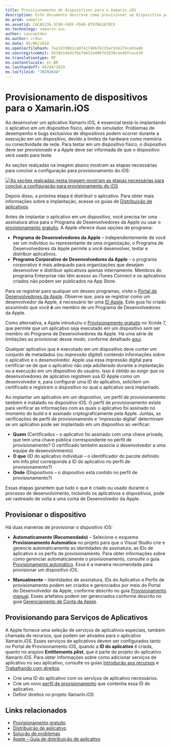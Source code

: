 ```yaml
---
title: Provisionamento de dispositivos para o Xamarin.iOS
description: Este documento descreve como provisionar um dispositivo para que ele possa ser usado para testar um aplicativo. Ele também aborda como configurar um aplicativo para que ele possa usar recursos como notificações por push.
ms.prod: xamarin
ms.assetid: CACA5236-3C90-F6DF-FD4E-0797B61670CE
ms.technology: xamarin-ios
author: conceptdev
ms.author: crdun
ms.date: 05/06/2018
ms.openlocfilehash: 7ee3d7d9b2ce074174b676225ec934279ceb5a86
ms.sourcegitcommit: 933de144d1fbe7d412e49b743839cae4bfcac439
ms.translationtype: MT
ms.contentlocale: pt-BR
ms.lasthandoff: 09/04/2019
ms.locfileid: "70292634"
---
```

# <a name="device-provisioning-for-xamarinios"></a>Provisionamento de dispositivos para o Xamarin.iOS

Ao desenvolver um aplicativo Xamarin.iOS, é essencial testá-lo implantando o aplicativo em um dispositivo físico, além do simulador. Problemas de desempenho e bugs exclusivos de dispositivos podem ocorrer durante a execução em um dispositivo, devido a limites de hardware como memória ou conectividade de rede. Para testar em um dispositivo físico, o dispositivo deve ser *provisionado* e a Apple deve ser informada de que o dispositivo será usado para teste.

As seções realçadas na imagem abaixo mostram as etapas necessárias para concluir a configuração para provisionamento do iOS:

[![](images/provisioningdiagram.png "As seções realçadas nesta imagem mostram as etapas necessárias para concluir a configuração para provisionamento do iOS")](images/provisioningdiagram.png#lightbox)

Depois disso, a próxima etapa é distribuir o aplicativo. Para obter mais informações sobre a implantação, acesse os guias de [Distribuição de aplicativos](~/ios/deploy-test/app-distribution/index.md).

Antes de implantar o aplicativo em um dispositivo, você precisa ter uma assinatura ativa para o Programa de Desenvolvedores da Apple *ou* usar o [provisionamento gratuito](~/ios/get-started/installation/device-provisioning/free-provisioning.md). A Apple oferece duas opções de programa:

- **Programa de Desenvolvedores da Apple** – independentemente de você ser um indivíduo ou representante de uma organização, o Programa de Desenvolvedores da Apple permite a você desenvolver, testar e distribuir aplicativos.
- **Programa Corporativo de Desenvolvedores da Apple** – o programa corporativo é mais adequado para organizações que desejam desenvolver e distribuir aplicativos apenas internamente. Membros do programa Enterprise não têm acesso ao iTunes Connect e os aplicativos criados não podem ser publicados na App Store.

Para se registrar para qualquer um desses programas, visite o [Portal de Desenvolvedores da Apple](https://developer.apple.com/programs/enroll/). Observe que, para se registrar como um desenvolvedor da Apple, é necessário ter uma [ID Apple](https://appleid.apple.com/). Este guia foi criado assumindo que você **é** um membro de um Programa de Desenvolvedores da Apple.

Como alternativa, a Apple introduziu o [Provisionamento gratuito](~/ios/get-started/installation/device-provisioning/free-provisioning.md) no Xcode 7, que permite que um aplicativo seja executado em um dispositivo *sem* ser membro do Programa de Desenvolvedores da Apple. Há uma série de limitações ao provisionar desse modo, conforme detalhado [aqui](~/ios/get-started/installation/device-provisioning/free-provisioning.md#limitations).

Qualquer aplicativo que é executado em um dispositivo deve conter um conjunto de metadados (ou *impressão digital*) contendo informações sobre o aplicativo e o desenvolvedor. Apple usa essa impressão digital para certificar-se de que o aplicativo não seja adulterado durante a implantação ou a execução em um dispositivo do usuário. Isso é obtido ao exigir que os desenvolvedores de aplicativo registrem sua ID Apple como um desenvolvedor e, para configurar uma ID do aplicativo, solicitem um certificado e registrem o dispositivo no qual o aplicativo será implantado.

Ao implantar um aplicativo em um dispositivo, um perfil de provisionamento também é instalado no dispositivo iOS. O perfil de provisionamento existe para verificar as informações com as quais o aplicativo foi assinado no momento do build e é assinado criptograficamente pela Apple. Juntas, as verificações de perfil de provisionamento e 'impressão digital' determinam se um aplicativo pode ser implantado em um dispositivo ao verificar:

- **Quem** (Certificados – o aplicativo foi assinado com uma chave privada, que tem uma chave pública correspondente no perfil de provisionamento? O certificado também associa o desenvolvedor a uma equipe de desenvolvimento)
- **O que** (ID do aplicativo individual – o identificador do pacote definido em Info.plist corresponde à ID do aplicativo no perfil de provisionamento?)
- **Onde** (Dispositivos – o dispositivo está contido no perfil de provisionamento?)

Essas etapas garantem que tudo o que é criado ou usado durante o processo de desenvolvimento, incluindo os aplicativos e dispositivos, pode ser rastreado de volta a uma conta de Desenvolvedor da Apple.

## <a name="provisioning-your-device"></a>Provisionar o dispositivo

Há duas maneiras de provisionar o dispositivo iOS:

- **Automaticamente (Recomendado)** – Selecione o esquema **Provisionamento Automático** no projeto para que o Visual Studio crie e gerencie automaticamente as identidades de assinatura, as IDs de aplicativo e os perfis de provisionamento. Para obter informações sobre como gerenciar automaticamente o provisionamento, consulte o guia [Provisionamento automático](automatic-provisioning.md). Essa é a maneira recomendada para provisionar um dispositivo iOS.

- **Manualmente** – Identidades de assinatura, IDs do Aplicativo e Perfis de provisionamento podem ser criados e gerenciados por meio do Portal do Desenvolvedor da Apple, conforme descrito no guia [Provisionamento manual](manual-provisioning.md). Esses artefatos podem ser gerenciados conforme descrito no guia [Gerenciamento de Conta da Apple](~/cross-platform/macios/apple-account-management.md).

## <a name="provisioning-for-application-services"></a>Provisionando para Serviços de Aplicativos

A Apple fornece uma seleção de serviços de aplicativos especiais, também chamada de recursos, que podem ser ativados para o aplicativo Xamarin.iOS. Esses serviços de aplicativos devem ser configurados tanto no Portal de Provisionamento iOS, quando a **ID do aplicativo** é criada, quanto no arquivo **Entitlements.plist**, que é parte do projeto do aplicativo Xamarin.iOS. Para obter informações sobre como adicionar serviços de aplicativo no seu aplicativo, consulte os guias [Introdução aos recursos](~/ios/deploy-test/provisioning/capabilities/index.md) e [Trabalhando com direitos](~/ios/deploy-test/provisioning/entitlements.md).

- Crie uma ID do aplicativo com os serviços de aplicativo necessários.
- Crie um novo [perfil de provisionamento](#provisioning-your-device) que contenha essa ID do aplicativo.
- Definir direitos no projeto Xamarin.iOS

## <a name="related-links"></a>Links relacionados

- [Provisionamento gratuito](~/ios/get-started/installation/device-provisioning/free-provisioning.md)
- [Distribuição de aplicativo](~/ios/deploy-test/app-distribution/index.md)
- [Solução de problemas](~/ios/deploy-test/troubleshooting.md)
- [Apple – Guia de distribuição de aplicativo](https://developer.apple.com/library/ios/documentation/IDEs/Conceptual/AppDistributionGuide/Introduction/Introduction.html)
